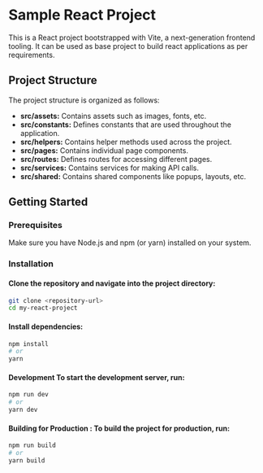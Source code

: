 # Sample React Project

This is a React project bootstrapped with Vite, a next-generation frontend tooling. It can be used as base project to build react applications as per requirements.

## Project Structure

The project structure is organized as follows:

- **src/assets:** Contains assets such as images, fonts, etc.
- **src/constants:** Defines constants that are used throughout the application.
- **src/helpers:** Contains helper methods used across the project.
- **src/pages:** Contains individual page components.
- **src/routes:** Defines routes for accessing different pages.
- **src/services:** Contains services for making API calls.
- **src/shared:** Contains shared components like popups, layouts, etc.

## Getting Started

### Prerequisites

Make sure you have Node.js and npm (or yarn) installed on your system.

### Installation

#### Clone the repository and navigate into the project directory:

```bash
git clone <repository-url>
cd my-react-project
```

#### Install dependencies:

```bash
npm install
# or
yarn
```

#### Development To start the development server, run:

```bash
npm run dev
# or
yarn dev
```

#### Building for Production : To build the project for production, run:

```bash
npm run build
# or
yarn build
```
